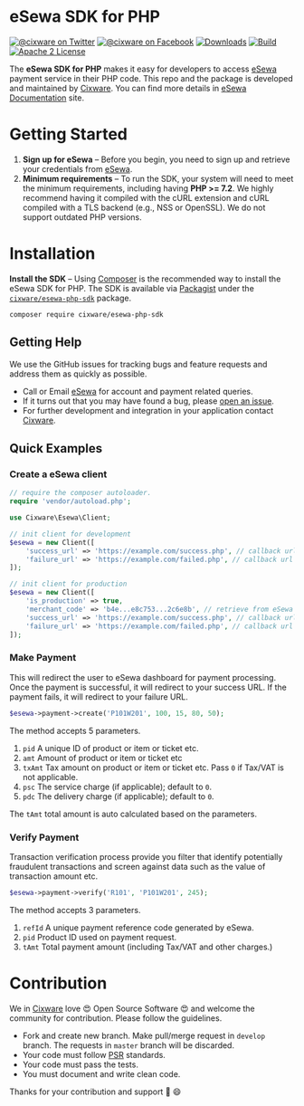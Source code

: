 # eSewa SDK for PHP

[![@cixware on Twitter](https://img.shields.io/badge/Twitter-%40cixware-blue.svg?style=flat&logo=twitter)](https://twitter.com/cixware)
[![@cixware on Facebook](https://img.shields.io/badge/Facebok-%40cixware-blue.svg?style=flat&logo=facebook)](https://www.facebook.com/cixware)
[![Downloads](https://img.shields.io/packagist/dt/cixware/esewa-php-sdk.svg?style=flat&label=Downloads)](https://packagist.org/packages/cixware/esewa-php-sdk)
[![Build](https://img.shields.io/travis/cixware/esewa-php-sdk.svg?style=flat&logo=travis&label=Build)](https://travis-ci.org/cixware/esewa-php-sdk)
[![Apache 2 License](https://img.shields.io/packagist/l/cixware/esewa-php-sdk.svg?style=flat&label=License)](https://www.apache.org/licenses/LICENSE-2.0)

The **eSewa SDK for PHP** makes it easy for developers to access [eSewa] payment service in their PHP code. This repo and the package is developed and maintained by [Cixware]. You can find more details in [eSewa Documentation] site.

# Getting Started
1. **Sign up for eSewa** – Before you begin, you need to sign up and retrieve your credentials from [eSewa].
2. **Minimum requirements** – To run the SDK, your system will need to meet the minimum requirements, including having **PHP >= 7.2**. We highly recommend having it compiled with the cURL extension and cURL compiled with a TLS backend (e.g., NSS or OpenSSL). We do not support outdated PHP versions.

# Installation
**Install the SDK** – Using [Composer] is the recommended way to install the eSewa SDK for PHP. The SDK is available via [Packagist] under the [`cixware/esewa-php-sdk`][install-packagist] package.
```
composer require cixware/esewa-php-sdk
```

## Getting Help
We use the GitHub issues for tracking bugs and feature requests and address them as quickly as possible.

* Call or Email [eSewa] for account and payment related queries.
* If it turns out that you may have found a bug, please [open an issue](https://github.com/cixware/esewa-php-sdk/issues/new).
* For further development and integration in your application contact [Cixware].

## Quick Examples

### Create a eSewa client

```php
// require the composer autoloader.
require 'vendor/autoload.php';

use Cixware\Esewa\Client;

// init client for development
$esewa = new Client([
    'success_url' => 'https://example.com/success.php', // callback url for success
    'failure_url' => 'https://example.com/failed.php', // callback url for failure
]);

// init client for production
$esewa = new Client([
    'is_production' => true,
    'merchant_code' => 'b4e...e8c753...2c6e8b', // retrieve from eSewa
    'success_url' => 'https://example.com/success.php', // callback url for success
    'failure_url' => 'https://example.com/failed.php', // callback url for failure
]);
```

### Make Payment
This will redirect the user to eSewa dashboard for payment processing. Once the payment is successful, it will redirect to your success URL. If the payment fails, it will redirect to your failure URL.
```php
$esewa->payment->create('P101W201', 100, 15, 80, 50);
```
The method accepts 5 parameters.
1. `pid` A unique ID of product or item or ticket etc.
2. `amt` Amount of product or item or ticket etc
3. `txAmt` Tax amount on product or item or ticket etc. Pass `0` if Tax/VAT is not applicable.
4. `psc` The service charge (if applicable); default to `0`.
5. `pdc` The delivery charge (if applicable); default to `0`.

The `tAmt` total amount is auto calculated based on the parameters.

### Verify Payment
Transaction verification process provide you filter that identify potentially fraudulent transactions and screen against data such as the value of transaction amount etc.
```php
$esewa->payment->verify('R101', 'P101W201', 245);
```
The method accepts 3 parameters.
1. `refId` A unique payment reference code generated by eSewa.
2. `pid` Product ID used on payment request.
3. `tAmt` Total payment amount (including Tax/VAT and other charges.)

# Contribution
We in [Cixware] love :heart_eyes: Open Source Software :heart_eyes: and welcome the community for contribution. Please follow the guidelines.
* Fork and create new branch. Make pull/merge request in `develop` branch. The requests in `master` branch will be discarded.
* Your code must follow [PSR] standards.
* Your code must pass the tests.
* You must document and write clean code.

Thanks for your contribution and support :pray: :smile:

[eSewa]: https://esewa.com.np
[eSewa Documentation]: https://developer.esewa.com.np
[eSewa Contact]: https://blog.esewa.com.np/contact-us/

[Cixware]: https://cixware.io

[composer]: http://getcomposer.org
[packagist]: http://packagist.org
[install-packagist]: https://packagist.org/packages/cixware/esewa-php-sdk

[PSR]: https://www.php-fig.org/psr